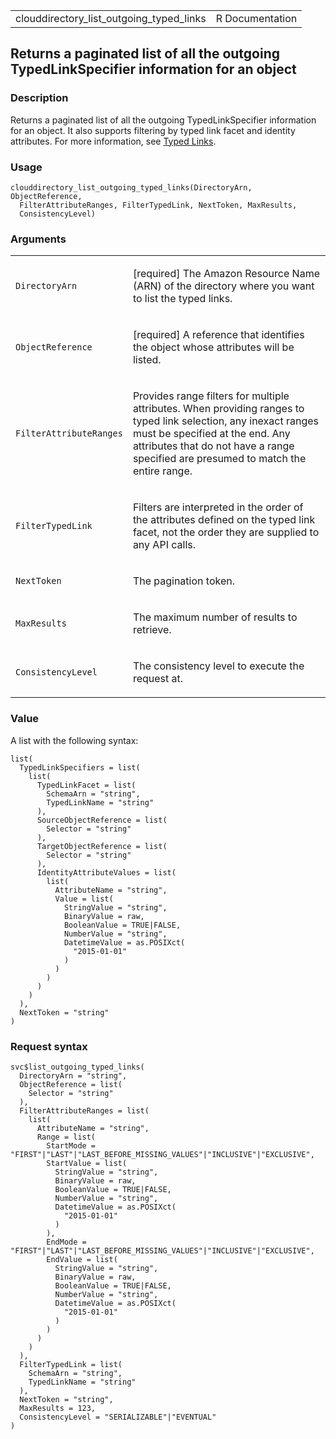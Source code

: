 <table style="width: 100%;">
<tbody>
<tr class="odd">
<td>clouddirectory_list_outgoing_typed_links</td>
<td style="text-align: right;">R Documentation</td>
</tr>
</tbody>
</table>

## Returns a paginated list of all the outgoing TypedLinkSpecifier information for an object

### Description

Returns a paginated list of all the outgoing TypedLinkSpecifier
information for an object. It also supports filtering by typed link
facet and identity attributes. For more information, see [Typed
Links](https://docs.aws.amazon.com/clouddirectory/latest/developerguide/directory_objects_links.html#directory_objects_links_typedlink).

### Usage

    clouddirectory_list_outgoing_typed_links(DirectoryArn, ObjectReference,
      FilterAttributeRanges, FilterTypedLink, NextToken, MaxResults,
      ConsistencyLevel)

### Arguments

<table>
<colgroup>
<col style="width: 35%" />
<col style="width: 65%" />
</colgroup>
<tbody>
<tr class="odd">
<td><code
id="clouddirectory_list_outgoing_typed_links_:_DirectoryArn">DirectoryArn</code></td>
<td><p>[required] The Amazon Resource Name (ARN) of the directory where
you want to list the typed links.</p></td>
</tr>
<tr class="even">
<td><code
id="clouddirectory_list_outgoing_typed_links_:_ObjectReference">ObjectReference</code></td>
<td><p>[required] A reference that identifies the object whose
attributes will be listed.</p></td>
</tr>
<tr class="odd">
<td><code
id="clouddirectory_list_outgoing_typed_links_:_FilterAttributeRanges">FilterAttributeRanges</code></td>
<td><p>Provides range filters for multiple attributes. When providing
ranges to typed link selection, any inexact ranges must be specified at
the end. Any attributes that do not have a range specified are presumed
to match the entire range.</p></td>
</tr>
<tr class="even">
<td><code
id="clouddirectory_list_outgoing_typed_links_:_FilterTypedLink">FilterTypedLink</code></td>
<td><p>Filters are interpreted in the order of the attributes defined on
the typed link facet, not the order they are supplied to any API
calls.</p></td>
</tr>
<tr class="odd">
<td><code
id="clouddirectory_list_outgoing_typed_links_:_NextToken">NextToken</code></td>
<td><p>The pagination token.</p></td>
</tr>
<tr class="even">
<td><code
id="clouddirectory_list_outgoing_typed_links_:_MaxResults">MaxResults</code></td>
<td><p>The maximum number of results to retrieve.</p></td>
</tr>
<tr class="odd">
<td><code
id="clouddirectory_list_outgoing_typed_links_:_ConsistencyLevel">ConsistencyLevel</code></td>
<td><p>The consistency level to execute the request at.</p></td>
</tr>
</tbody>
</table>

### Value

A list with the following syntax:

    list(
      TypedLinkSpecifiers = list(
        list(
          TypedLinkFacet = list(
            SchemaArn = "string",
            TypedLinkName = "string"
          ),
          SourceObjectReference = list(
            Selector = "string"
          ),
          TargetObjectReference = list(
            Selector = "string"
          ),
          IdentityAttributeValues = list(
            list(
              AttributeName = "string",
              Value = list(
                StringValue = "string",
                BinaryValue = raw,
                BooleanValue = TRUE|FALSE,
                NumberValue = "string",
                DatetimeValue = as.POSIXct(
                  "2015-01-01"
                )
              )
            )
          )
        )
      ),
      NextToken = "string"
    )

### Request syntax

    svc$list_outgoing_typed_links(
      DirectoryArn = "string",
      ObjectReference = list(
        Selector = "string"
      ),
      FilterAttributeRanges = list(
        list(
          AttributeName = "string",
          Range = list(
            StartMode = "FIRST"|"LAST"|"LAST_BEFORE_MISSING_VALUES"|"INCLUSIVE"|"EXCLUSIVE",
            StartValue = list(
              StringValue = "string",
              BinaryValue = raw,
              BooleanValue = TRUE|FALSE,
              NumberValue = "string",
              DatetimeValue = as.POSIXct(
                "2015-01-01"
              )
            ),
            EndMode = "FIRST"|"LAST"|"LAST_BEFORE_MISSING_VALUES"|"INCLUSIVE"|"EXCLUSIVE",
            EndValue = list(
              StringValue = "string",
              BinaryValue = raw,
              BooleanValue = TRUE|FALSE,
              NumberValue = "string",
              DatetimeValue = as.POSIXct(
                "2015-01-01"
              )
            )
          )
        )
      ),
      FilterTypedLink = list(
        SchemaArn = "string",
        TypedLinkName = "string"
      ),
      NextToken = "string",
      MaxResults = 123,
      ConsistencyLevel = "SERIALIZABLE"|"EVENTUAL"
    )
